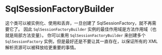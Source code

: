 # SqlSessionFactoryBuilder

这个类可以被实例化、使用和丢弃，一旦创建了 SqlSessionFactory，就不再需要它了。 因此 `SqlSessionFactoryBuilder` 实例的最佳作用域是方法作用域（也就是局部方法变量）。 你可以重用 `SqlSessionFactoryBuilder` 来创建多个 `SqlSessionFactory` 实例，但是最好还是不要让其一直存在，以保证所有的 XML 解析资源可以被释放给更重要的事情。